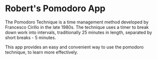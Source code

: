 <h1>Robert's Pomodoro App</h1>

<p>The Pomodoro Technique is a time management method developed by Francesco Cirillo in the late 1980s. The technique uses a timer to break down work into intervals, traditionally 25 minutes in length, separated by short breaks - 5 minutes.</p>
<p>This app provides an easy and convenient way to use the pomodoro technique, to learn more effectively.</p>
